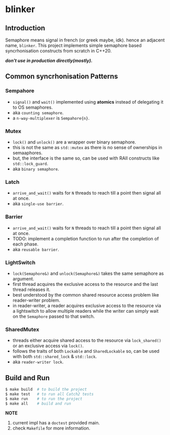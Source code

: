 # blinker

## Introduction
Semaphore means signal in french (or greek maybe, idk). hence an adjacent name, `blinker`.
This project implements simple semaphore based syncrhonisation constructs from scratch in C++20.

***don't use in production directly(mostly).***

## Common syncrhonisation Patterns

### Sempahore
- `signal()` and `wait()` implemented using **atomics** instead of delegating it to OS semaphores.
- aka `counting semaphore`.
- a `n-way-multiplexer` is `Sempahore{n}`.

### Mutex
- `lock()` and `unlock()` are a wrapper over binary semaphore.
- this is not the same as `std::mutex` as there is no sense of ownerships in semaaphores.
- but, the interface is the same so, can be used with RAII constructs like `std::lock_guard`.
- aka `binary semaphore`.

### Latch
- `arrive_and_wait()` waits for `N` threads to reach till a point then signal all at once.
- aka `single-use barrier`.

### Barrier
- `arrive_and_wait()` waits for `N` threads to reach till a point then signal all at once.
- TODO: implement a completion function to run after the completion of each phase.
- aka `reusable barrier`.

### LightSwitch
- `lock(Semaphore&)` and `unlock(Semaphore&)` takes the same semaphore as argument.
- first thread acquires the exclusive access to the resource and the last thread releases it.
- best understood by the common shared resource access problem like reader-writer problem.
- in reader-writer, a reader acquires exclusive access to the resource via a lightswitch to allow
multiple readers while the writer can simply wait on the `Semaphore` passed to that switch.

### SharedMutex
- threads either acquire shared access to the resource via `lock_shared()` or an exclusive access via `lock()`.
- follows the traits of both `Lockable` and `SharedLockable` so, can be used with both `std::shared_lock` & `std::lock`.
- aka `reader-writer lock`.


## Build and Run
```bash
$ make build  # to build the project
$ make test   # to run all Catch2 tests
$ make run    # to run the project
$ make all    # build and run
```

**NOTE**

1. current impl has a `doctest` provided main.
2. check `Makefile` for more information.

